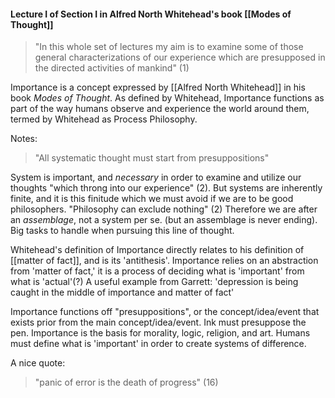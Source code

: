 #### Lecture I of Section I in Alfred North Whitehead's book [[Modes of Thought]]

> "In this whole set of lectures my aim is to examine some of those general characterizations of our experience which are presupposed in the directed activities of mankind" (1)

Importance is a concept expressed by [[Alfred North Whitehead]] in his book *Modes of Thought*. As defined by Whitehead, Importance functions as part of the way humans observe and experience the world around them, termed by Whitehead as Process Philosophy.

Notes:
> "All systematic thought must start from presuppositions"

System is important, and *necessary* in order to examine and utilize our thoughts "which throng into our experience" (2).
	But systems are inherently finite, and it is this finitude which we must avoid if we are to be good philosophers. "Philosophy can exclude nothing" (2)
		Therefore we are after an *assemblage*, not a system per se. (but an assemblage is never ending). Big tasks to handle when pursuing this line of thought. 

Whitehead's definition of Importance directly relates to his definition of [[matter of fact]], and is its 'antithesis'. Importance relies on an abstraction from 'matter of fact,' it is a process of deciding what is 'important' from what is 'actual'(?)
	A useful example from Garrett:
		'depression is being caught in the middle of importance and matter of fact'

Importance functions off "presuppositions", or the concept/idea/event that exists prior from the main concept/idea/event. Ink must presuppose the pen.
Importance is the basis for morality, logic, religion, and art. Humans must define what is 'important' in order to create systems of difference. 

A nice quote:
>"panic of error is the death of progress" (16)

